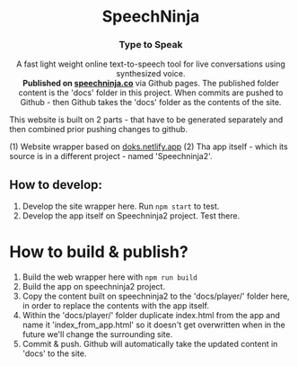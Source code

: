 <h1 align="center">
  SpeechNinja
</h1>

<h3 align="center">
  Type to Speak
</h3>

<p align="center">
  A fast light weight online text-to-speech tool for live conversations using synthesized voice.
  <br/>
  <b>Published on <a href="https://speechninja.co">speechninja.co</a></b> via Github pages. The published folder content is the 'docs' folder in this project. When commits are pushed to Github - then Github takes the 'docs' folder as the contents of the site.
</p>

This website is built on 2 parts - that have to be generated separately and then combined prior pushing changes to github.

(1) Website wrapper based on [doks.netlify.app](https://doks.netlify.app/)
(2) Tha app itself - which its source is in a different project - named 'Speechninja2'.

## How to develop:

1. Develop the site wrapper here. Run `npm start` to test.
2. Develop the app itself on Speechninja2 project. Test there.

# How to build & publish?

1. Build the web wrapper here with `npm run build`
2. Build the app on speechninja2 project.
3. Copy the content built on speechninja2 to the 'docs/player/' folder here, in order to replace the contents with the app itself.
4. Within the 'docs/player/' folder duplicate index.html from the app and name it 'index_from_app.html' so it doesn't get overwritten when in the future we'll change the surrounding site.
5. Commit & push. Github will automatically take the updated content in 'docs' to the site.


